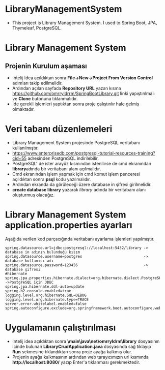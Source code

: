 # LibraryManagementSystem
- This project is Library Management System. I used to Spring Boot, JPA, Thymeleaf, PostgreSQL.

# Library Management System

## Projenin Kurulum aşaması

 - Intelij Idea açıldıktan sonra **File->New->Project From Version Control** adımları takip edilmelidir.
 - Ardından açılan sayfada **Repository URL** yazan kısma https://github.com/omrryldrrm/SpringBootLibrary.git linki yapıştırılmalı ve **Clone** butonuna tıklanmalıdır.
 - İde gerekli işlemleri yaptıktan sonra proje çalıştırılır hale gelmiş olmaktadır.

# Veri tabanı düzenlemeleri

  - Library Management System projesinde PostgreSQL veritabanı kullanılmıştır.
  - https://www.enterprisedb.com/postgresql-tutorial-resources-training?cid=55 adresinden PostgreSQL indirilebilir.
  - PostgreSQL' de ister arayüz kısmından istenilirse de cmd ekranından **library**adında bir veritabanı alanı açılmalıdır.
  - Cmd ekranından işlem yapmak için cmd komut işlem penceresi açıldıktan sonra **psql** kodu yazılmalıdır.
  - Ardından ekranda da görüleceği üzere database in şifresi girilmelidir.
  - **create database library** yazarak *library* adında bir veritabanı alanı oluşturmuş olacağız.
  
# Library Management System application.properties ayarları
  Aşağıda verilen kod parçacığında veritabanı ayarlama işlemleri yapılmıştır.
  
  ```## PostgreSQL
spring.datasource.url=jdbc:postgresql://localhost:5432/library -> database in adının bulunduğu kısım
spring.datasource.username=postgres                            -> database kullanıcı adı
spring.datasource.password=123456                              -> database şifresi
#hibernate
spring.jpa.properties.hibernate.dialect=org.hibernate.dialect.PostgreSQL92Dialect  ->PostgreSQL için JDBC 
spring.jpa.hibernate.ddl-auto=update
spring.h2.console.enabled=true
logging.level.org.hibernate.SQL=DEBUG
logging.level.org.hibernate.type=TRACE
server.error.whitelabel.enabled=false
spring.autoconfigure.exclude=org.springframework.boot.autoconfigure.web.servlet.error.ErrorMvcAutoConfiguration

```
# Uygulamanın çalıştırılması
  - Intelij idea açıldıktan sonra **\main\java\net\omrryldrm\library** dosyasının içinde bulunan **LibraryCrudApplication.java** dosyasında sağ tıklayıp **Run** sekmesine tıklandıktan 
    sonra proje ayağa kalkmış olur.
  - Projenin ayağa kalkmasının ardından web tarayıcımızın url kısmında **http://localhost:8080/** yazıp Enter'a tıklanması gerekmektedir.
  


